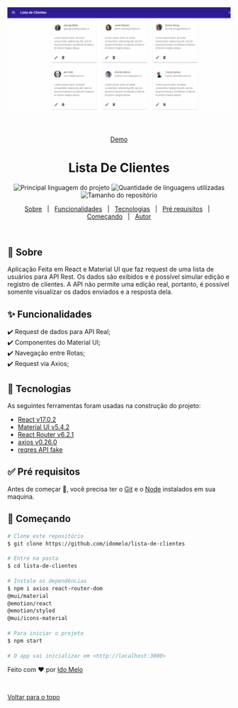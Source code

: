 <div align="center" id="top"> 
  <img src="./lista-de-clientes.gif" alt="Lista De Clientes" width="900"/>

  &#xa0;

  <a href="https://listadeclientes.vercel.app/">Demo</a>
</div>

<h1 align="center">Lista De Clientes</h1>

<p align="center">
  <img alt="Principal linguagem do projeto" src="https://img.shields.io/github/languages/top/idomelo/lista-de-clientes?color=56BEB8">

  <img alt="Quantidade de linguagens utilizadas" src="https://img.shields.io/github/languages/count/idomelo/lista-de-clientes?color=56BEB8">

  <img alt="Tamanho do repositório" src="https://img.shields.io/github/repo-size/idomelo/lista-de-clientes?color=56BEB8">

  <!-- <img alt="Github issues" src="https://img.shields.io/github/issues/idomelo/lista-de-clientes?color=56BEB8" /> -->

  <!-- <img alt="Github forks" src="https://img.shields.io/github/forks/idomelo/lista-de-clientes?color=56BEB8" /> -->

  <!-- <img alt="Github stars" src="https://img.shields.io/github/stars/idomelo/lista-de-clientes?color=56BEB8" /> -->
</p>

<!-- Status -->

<!-- <h4 align="center"> 
	🚧  Lista De Clientes 🚀 Em construção...  🚧
</h4> 

<hr> -->

<p align="center">
  <a href="#dart-sobre">Sobre</a> &#xa0; | &#xa0;
  <a href="#sparkles-funcionalidades">Funcionalidades</a> &#xa0; | &#xa0;
  <a href="#rocket-tecnologias">Tecnologias</a> &#xa0; | &#xa0;
  <a href="#white_check_mark-pré-requisitos">Pré requisitos</a> &#xa0; | &#xa0;
  <a href="#checkered_flag-começando">Começando</a> &#xa0; | &#xa0;
  <a href="https://github.com/idomelo" target="_blank">Autor</a>
</p>

<br>

## :dart: Sobre ##

Aplicação Feita em React e Material UI que faz request de uma lista de usuários para API Rest.
Os dados são exibidos e é possível simular edição e registro de clientes. A API não permite uma edição real, portanto, é possível somente visualizar os dados enviados e a resposta dela.

## :sparkles: Funcionalidades ##

:heavy_check_mark: Request de dados para API Real;\
:heavy_check_mark: Componentes do Material UI;\
:heavy_check_mark: Navegação entre Rotas;\
:heavy_check_mark: Request via Axios;

## :rocket: Tecnologias ##

As seguintes ferramentas foram usadas na construção do projeto:

- [React v17.0.2](https://pt-br.reactjs.org/)
- [Material UI v5.4.2](https://mui.com/)
- [React Router v6.2.1](https://reactrouter.com/)
- [axios v0.26.0](https://expo.io/)
- [reqres API fake](https://reqres.in/)


## :white_check_mark: Pré requisitos ##

Antes de começar :checkered_flag:, você precisa ter o [Git](https://git-scm.com) e o [Node](https://nodejs.org/en/) instalados em sua maquina.

## :checkered_flag: Começando ##

```bash
# Clone este repositório
$ git clone https://github.com/idomelo/lista-de-clientes

# Entre na pasta
$ cd lista-de-clientes

# Instale as dependências
$ npm i axios react-router-dom 
@mui/material
@emotion/react
@emotion/styled
@mui/icons-material

# Para iniciar o projeto
$ npm start

# O app vai inicializar em <http://localhost:3000>
```

Feito com :heart: por <a href="https://github.com/idomelo" target="_blank">Ido Melo</a>

&#xa0;

<a href="#top">Voltar para o topo</a>

